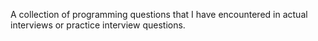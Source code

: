 A collection of programming questions that I have encountered in actual
interviews or practice interview questions.
